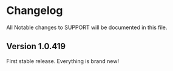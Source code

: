 # Changelog

All Notable changes to SUPPORT will be documented in this file.

## Version 1.0.419
First stable release. Everything is brand new!
